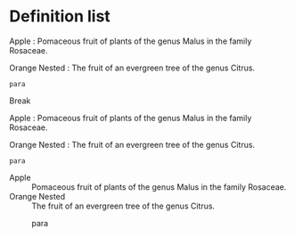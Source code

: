 Definition list
===============

Apple
:   Pomaceous fruit of plants of the genus Malus in
    the family Rosaceae.

Orange Nested
:   The fruit of an evergreen tree of the genus Citrus.

    para

Break

Apple
:   Pomaceous fruit of plants of the genus Malus in
    the family Rosaceae.

Orange Nested
:   The fruit of an evergreen tree of the genus Citrus.

    para

<dl>
  <dt>Apple</dt>
  <dd>Pomaceous fruit of plants of the genus Malus in
    the family Rosaceae.</dd>
  <dt>Orange Nested</dt>
  <dd>The fruit of an evergreen tree of the genus Citrus.
    <p>para</p></dd>
</dl>